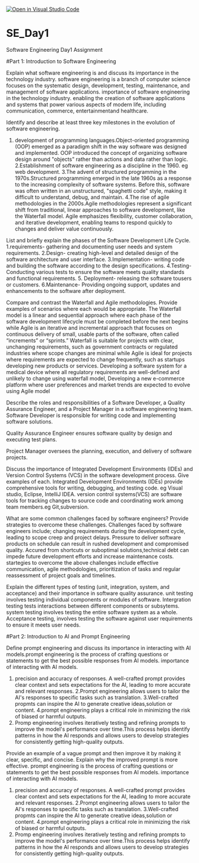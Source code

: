 [![Open in Visual Studio Code](https://classroom.github.com/assets/open-in-vscode-2e0aaae1b6195c2367325f4f02e2d04e9abb55f0b24a779b69b11b9e10269abc.svg)](https://classroom.github.com/online_ide?assignment_repo_id=15567373&assignment_repo_type=AssignmentRepo)
# SE_Day1
Software Engineering Day1 Assignment

#Part 1: Introduction to Software Engineering

Explain what software engineering is and discuss its importance in the technology industry.
software engineering is a branch of computer science focuses on the systematic design, development, testing, maintenance, and management of software applications.
importance of software engineering in the technology industry.
enabling the creation of software applications and systems that power various aspects of modern life, including communication, commerce, entertainmentand healthcare.

Identify and describe at least three key milestones in the evolution of software engineering.
1. development of programming languages.Object-oriented programming (OOP) emerged as a paradigm shift in the way software was designed and implemented. OOP introduced the concept of organizing software design around "objects" rather than actions and data rather than logic.
2.Establishment of software engineering as a discipline in the 1960. eg web development.
3.The advent of structured programming in the 1970s.Structured programming emerged in the late 1960s as a response to the increasing complexity of software systems. Before this, software was often written in an unstructured, "spaghetti code" style, making it difficult to understand, debug, and maintain.
4.The rise of agile methodologies in the 2000s.Agile methodologies represent a significant shift from traditional, linear approaches to software development, like the Waterfall model. Agile emphasizes flexibility, customer collaboration, and iterative development, enabling teams to respond quickly to changes and deliver value continuously.

List and briefly explain the phases of the Software Development Life Cycle.
1.requirements- gathering and documenting user needs and system requirements.
2.Design- creating high-level and detailed design of the software architecture and user interface.
3.Implementation- writing code and building the software according to the design specifications.
4.Testing- Conducting various tests to ensure the software meets quality standards and functional requirements.
5. Deployment- releasing the software tousers or customers.
6.Maintenance- Providing ongoing support, updates and enhancements to the software after deployment.

Compare and contrast the Waterfall and Agile methodologies. Provide examples of scenarios where each would be appropriate.
The Waterfall model is a linear and sequential approach where each phase of the software development lifecycle must be completed before the next begins while Agile is an iterative and incremental approach that focuses on continuous delivery of small, usable parts of the software, often called “increments” or “sprints.”
Waterfall is suitable for projects with clear, unchanging requirements, such as government contracts or regulated industries where scope changes are minimal while Agile is ideal for projects where requirements are expected to change frequently, such as startups developing new products or services. Developing a software system for a medical device where all regulatory requirements are well-defined and unlikely to change using waterfall model, Developing a new e-commerce platform where user preferences and market trends are expected to evolve using Agile model

Describe the roles and responsibilities of a Software Developer, a Quality Assurance Engineer, and a Project Manager in a software engineering team.
Software Developer is responsible for writing code and implementing software solutions.

Quality Assurance Engineer ensures software quality by design and executing test plans.

Project Manager oversees the planning, execution, and delivery of software projects.

Discuss the importance of Integrated Development Environments (IDEs) and Version Control Systems (VCS) in the software development process. Give examples of each.
Integrated Development Environments (IDEs) provide comprehensive tools for writing, debugging, and testing code. eg Visual studio, Eclipse, IntelliJ IDEA.
version control systems(VCS) are software tools for tracking changes to source code and coordinating work among team members.eg Git,subversion.

What are some common challenges faced by software engineers? Provide strategies to overcome these challenges.
Challenges faced by software engineers include;
changing requirements during the development cycle, leading to scope creep and project delays.
Pressure to deliver software products on schedule can result in rushed development and compromised quality.
Accured from shortcuts or suboptimal solutions,technical debt can impede future development efforts and increase maintenance costs. 
startegies to overcome the above challenges include effective communication, agile methodologies, prioritization of tasks and regular reassessment of project goals and timelines.


Explain the different types of testing (unit, integration, system, and acceptance) and their importance in software quality assurance.
unit testing involves testing individual components or modules of software.
Intergration testing tests interactions between different components or subsytems.
system testing involves testing the entire software system as a whole.
Acceptance testing, involves testing the software against user requirements to ensure it meets user needs.

#Part 2: Introduction to AI and Prompt Engineering


Define prompt engineering and discuss its importance in interacting with AI models.prompt engineering is the process of  crafting questions or statements to get the best possible responses from AI models.
importance of interacting with AI models.
1. precision and accuracy of responses. A well-crafted prompt provides clear context and sets expectations for the AI, leading to more accurate and relevant responses.
2.Prompt engineering allows users to tailor the AI's responses to specific tasks such as translation.
3.Well-crafted propmts can inspire the AI to generate creative ideas,solution or content.
4.prompt engineering plays a critical role in minimizing the risk of biased or harmful outputs.
5. Promp engineering involves iteratively testing and refining prompts to improve the model's performance over time.This process helps identify patterns in how the AI responds and allows users to develop strategies for consistently getting high-quality outputs.


Provide an example of a vague prompt and then improve it by making it clear, specific, and concise. Explain why the improved prompt is more effective.
prompt engineering is the process of  crafting questions or statements to get the best possible responses from AI models.
importance of interacting with AI models.
1. precision and accuracy of responses. A well-crafted prompt provides clear context and sets expectations for the AI, leading to more accurate and relevant responses.
2.Prompt engineering allows users to tailor the AI's responses to specific tasks such as translation.
3.Well-crafted propmts can inspire the AI to generate creative ideas,solution or content.
4.prompt engineering plays a critical role in minimizing the risk of biased or harmful outputs.
5. Promp engineering involves iteratively testing and refining prompts to improve the model's performance over time.This process helps identify patterns in how the AI responds and allows users to develop strategies for consistently getting high-quality outputs.
